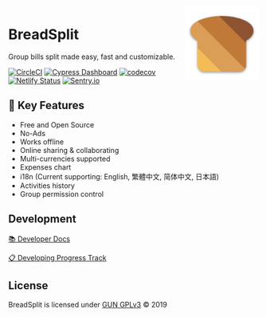 <img src='./client/static/img/png/android-chrome-192x192.png' width='150' align='right'>

# BreadSplit

Group bills split made easy, fast and customizable.

[![CircleCI](https://circleci.com/gh/antfu/breadsplit/tree/dev.svg?style=svg&circle-token=b26ce4526201e0c7fbeb42287d360930a69b3988)](https://circleci.com/gh/antfu/breadsplit)
[![Cypress Dashboard](https://img.shields.io/badge/cypress-dashboard-green.svg)](https://dashboard.cypress.io/#/projects/m9d7tr/runs)
[![codecov](https://codecov.io/gh/antfu/breadsplit/branch/master/graph/badge.svg?token=JRYbmADObn)](https://codecov.io/gh/antfu/breadsplit)
[![Netlify Status](https://api.netlify.com/api/v1/badges/7595b445-ccf4-4925-a7e8-ec6bd6033af3/deploy-status)](https://app.netlify.com/sites/breadsplit/deploys)
[![Sentry.io](https://img.shields.io/badge/sentry.io-reports-teal.svg)](https://sentry.io/organizations/breadsplit/issues/?project=1457153)

## 🌟 Key Features

- Free and Open Source
- No-Ads
- Works offline
- Online sharing & collaborating
- Multi-currencies supported
- Expenses chart
- i18n (Current supporting: English, 繁體中文, 简体中文, 日本語)
- Activities history
- Group permission control

## Development

[📚 Developer Docs](https://antfu.github.io/breadsplit/)

[📋 Developing Progress Track](https://github.com/antfu/breadsplit/projects/1)

## License

BreadSplit is licensed under [GUN GPLv3](./LICENSE) © 2019
